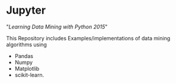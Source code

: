 # Jupyter
"_Learning Data Mining with Python 2015_"
 
  This Repository includes Examples/implementations of data mining algorithms using 
  * Pandas 
  * Numpy
  * Matplotlib
  * scikit-learn.

